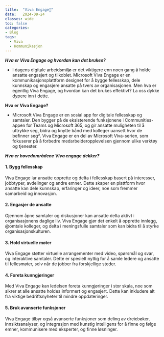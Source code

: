 ```yaml
---
title:  "Viva Engage🪪"
date:   2024-09-24
classes: wide
toc: false
categories: 
- Blog
tags:
  - Viva
  - Kommunikasjon
---
```




***Hva er Viva Engage og hvordan kan det brukes?***
* I dagens digitale arbeidsmiljø er det viktigere enn noen gang å holde ansatte engasjert og tilkoblet. Microsoft Viva Engage er en kommunikasjonsplattform designet for å bygge fellesskap, dele kunnskap og engasjere ansatte på tvers av organisasjonen. Men hva er egentlig Viva Engage, og hvordan kan det brukes effektivt? La oss dykke dypere inn i dette.

**Hva er Viva Engage?**
* Microsoft Viva Engage er en sosial app for digitale fellesskap og samtaler. Den bygger på de eksisterende funksjonene i Communities-appen for Teams og Microsoft 365, og gir ansatte muligheten til å uttrykke seg, bidra og knytte bånd med kolleger uansett hvor de befinner seg³. Viva Engage er en del av Microsoft Viva-serien, som fokuserer på å forbedre medarbeideropplevelsen gjennom ulike verktøy og tjenester.

***Hva er hovedområdene Viva engage dekker?***

#### 1. **Bygg fellesskap**
Viva Engage lar ansatte opprette og delta i fellesskap basert på interesser, jobbtyper, avdelinger og andre emner. Dette skaper en plattform hvor ansatte kan dele kunnskap, erfaringer og ideer, noe som fremmer samarbeid og innovasjon.

#### 2. **Engasjer de ansatte**
Gjennom åpne samtaler og diskusjoner kan ansatte delta aktivt i organisasjonens daglige liv. Viva Engage gjør det enkelt å opprette innlegg, @omtale kolleger, og delta i meningsfulle samtaler som kan bidra til å styrke organisasjonskulturen.

#### 3. **Hold virtuelle møter**
Viva Engage støtter virtuelle arrangementer med video, spørsmål og svar, og interaktive samtaler. Dette er spesielt nyttig for å samle ledere og ansatte til fellesmøter, selv når de jobber fra forskjellige steder.

#### 4. **Foreta kunngjøringer**
Med Viva Engage kan ledelsen foreta kunngjøringer i stor skala, noe som sikrer at alle ansatte holdes informert og engasjert. Dette kan inkludere alt fra viktige bedriftsnyheter til mindre oppdateringer.

#### 5. **Bruk avanserte funksjoner**
Viva Engage tilbyr også avanserte funksjoner som deling av dreiebøker, innsiktsanalyser, og integrasjon med kunstig intelligens for å finne og følge emner, kommunisere med eksperter, og finne løsninger.

